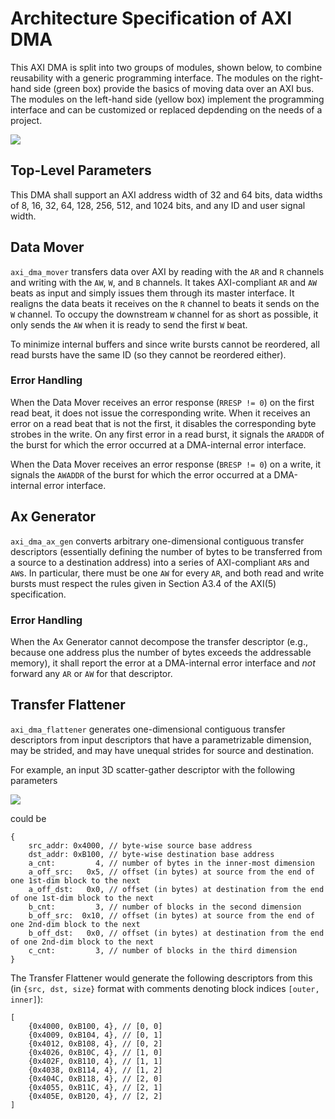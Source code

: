 # Architecture Specification of AXI DMA

This AXI DMA is split into two groups of modules, shown below, to combine reusability with a generic programming interface.  The modules on the right-hand side (green box) provide the basics of moving data over an AXI bus.  The modules on the left-hand side (yellow box) implement the programming interface and can be customized or replaced depdending on the needs of a project.

![](doc/architecture.png)

## Top-Level Parameters

This DMA shall support an AXI address width of 32 and 64 bits, data widths of 8, 16, 32, 64, 128, 256, 512, and 1024 bits, and any ID and user signal width.

## Data Mover

`axi_dma_mover` transfers data over AXI by reading with the `AR` and `R` channels and writing with the `AW`, `W`, and `B` channels.  It takes AXI-compliant `AR` and `AW` beats as input and simply issues them through its master interface.  It realigns the data beats it receives on the `R` channel to beats it sends on the `W` channel.  To occupy the downstream `W` channel for as short as possible, it only sends the `AW` when it is ready to send the first `W` beat.

To minimize internal buffers and since write bursts cannot be reordered, all read bursts have the same ID (so they cannot be reordered either).

### Error Handling

When the Data Mover receives an error response (`RRESP != 0`) on the first read beat, it does not issue the corresponding write.  When it receives an error on a read beat that is not the first, it disables the corresponding byte strobes in the write.  On any first error in a read burst, it signals the `ARADDR` of the burst for which the error occurred at a DMA-internal error interface.

When the Data Mover receives an error response (`BRESP != 0`) on a write, it signals the `AWADDR` of the burst for which the error occurred at a DMA-internal error interface.

## Ax Generator

`axi_dma_ax_gen` converts arbitrary one-dimensional contiguous transfer descriptors (essentially defining the number of bytes to be transferred from a source to a destination address) into a series of AXI-compliant `AR`s and `AW`s.  In particular, there must be one `AW` for every `AR`, and both read and write bursts must respect the rules given in Section A3.4 of the AXI(5) specification.

### Error Handling

When the Ax Generator cannot decompose the transfer descriptor (e.g., because one address plus the number of bytes exceeds the addressable memory), it shall report the error at a DMA-internal error interface and *not* forward any `AR` or `AW` for that descriptor.

## Transfer Flattener

`axi_dma_flattener` generates one-dimensional contiguous transfer descriptors from input descriptors that have a parametrizable dimension, may be strided, and may have unequal strides for source and destination.

For example, an input 3D scatter-gather descriptor with the following parameters

![](doc/multi_dim_scatter_gather.png)

could be
```
{
    src_addr: 0x4000, // byte-wise source base address
    dst_addr: 0xB100, // byte-wise destination base address
    a_cnt:         4, // number of bytes in the inner-most dimension
    a_off_src:   0x5, // offset (in bytes) at source from the end of one 1st-dim block to the next
    a_off_dst:   0x0, // offset (in bytes) at destination from the end of one 1st-dim block to the next
    b_cnt:         3, // number of blocks in the second dimension
    b_off_src:  0x10, // offset (in bytes) at source from the end of one 2nd-dim block to the next
    b_off_dst:   0x0, // offset (in bytes) at destination from the end of one 2nd-dim block to the next
    c_cnt:         3, // number of blocks in the third dimension
}
```
The Transfer Flattener would generate the following descriptors from this (in `{src, dst, size}` format with comments denoting block indices `[outer, inner]`):
```
[
    {0x4000, 0xB100, 4}, // [0, 0]
    {0x4009, 0xB104, 4}, // [0, 1]
    {0x4012, 0xB108, 4}, // [0, 2]
    {0x4026, 0xB10C, 4}, // [1, 0]
    {0x402F, 0xB110, 4}, // [1, 1]
    {0x4038, 0xB114, 4}, // [1, 2]
    {0x404C, 0xB118, 4}, // [2, 0]
    {0x4055, 0xB11C, 4}, // [2, 1]
    {0x405E, 0xB120, 4}, // [2, 2]
]
```